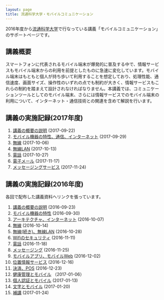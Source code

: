 ```yaml
---
layout: page
title: 流通科学大学・モバイルコミュニケーション
---
```

2016年度から[流通科学大学](http://www.umds.ac.jp/)で行なっている講義「モバイルコミュニケーション」のサポートページです。

## 講義概要

スマートフォンに代表されるモバイル端末が爆発的に普及する中で、情報サービスもモバイル端末からの利用を前提としたものに急速に変化しています。モバイル端末はもともと個人が持ち歩いて利用することを想定しており、処理性能、通信速度、画面サイズ、操作性のいずれの点でも制約が大きく、情報サービスもこれらの制約を踏まえて設計されなければなりません。本講義では、コミュニケーションツールとしてのモバイル端末、さらには情報サービスでのモバイル端末の利用について、インターネット・通信技術との関連を含めて解説を行います。

## 講義の実施記録(2017年度)

1. [講義の概要の説明](https://drive.google.com/open?id=10R8LeZBuiUkogCyc0GVBE3lAxoB7GNKOnDgR1ws8EMc) (2017-09-22)
2. [モバイル機器の特性、通信、インターネット](https://drive.google.com/open?id=1hkOnu4ScEg0KEOYVk-vQu6NZI6icqIhRh4vTuhZvDOo) (2017-09-29)
3. [無線](https://drive.google.com/open?id=1iQB9P83_W4BpOO5pmg1uORUkeJowBLtAAocS0rcYGTU) (2017-10-06)
4. [無線LAN](https://drive.google.com/open?id=1rSpDzZTWkfK4eXjhg7TuKeYaQkiMtAM88pYv4Fd_uds) (2017-10-13)
5. [電話](https://drive.google.com/open?id=1fa_t2DfajxFdFGyAf0l8MrQGmxRjBseR1JnEm7GyOMc) (2017-10-27)
6. [電子メール](https://drive.google.com/open?id=1__znAr-DlozR2VLlV9i9yjNE1CEQJWw5lq6vzM1WAEI) (2017-11-17)
7. [メッセージングサービス](https://drive.google.com/open?id=1sJntY0vcimbxq3Rha_saJCZIkcyY2Tnm1PYzfE5v2Ys) (2017-11-24)

## 講義の実施記録(2016年度)

各回で配布した講義資料へリンクを張っています。

1. [講義の概要の説明](https://drive.google.com/open?id=1x8KedLN2Qqaw54F-V1naQOu62ydnmlCCCFo3-LOTRZA) (2016-09-23)
1. [モバイル機器の特性](https://drive.google.com/open?id=1mwQdFr_fFbSGoXSnsrgA6wJs30DwbP6fu4zF6ReTrVk) (2016-09-30)
1. [アーキテクチャ、インターネット](https://drive.google.com/open?id=11CZIuIbSx8YoXiY1hSM9SyCN-69Z15eQ4ifpqWoyV90) (2016-10-07)
1. [無線](https://drive.google.com/open?id=14wK4sbZbNHRs5dj8x8tHz47eOoODMlBZ3dErauLRW7g) (2016-10-14)
1. [無線(続き)、無線LAN](https://drive.google.com/open?id=1aywd6URPFnLkzn1WLWMlSPkyCIDFyOa55RzfwBcsWuk) (2016-10-28)
1. [Wifiのセキュリティ](https://drive.google.com/open?id=1e-V3Ms1IvZUBgEw6uyhKeEtUFFix9YOtkT-BT2w5jKk) (2016-11-11)
1. [電話](https://drive.google.com/open?id=1OScYAgVQilFN8MW5VXLz02_nosl92YKlqX6yNJKMzxA) (2016-11-18)
1. [メッセージング](https://drive.google.com/open?id=1bKMsG9-WoYAQTy4biQPjOIB-Jnn3oi1eWTLYfkpluGY) (2016-11-25)
1. [モバイルアプリ、モバイルWeb](https://drive.google.com/open?id=1g1AZkn8RYM73ZQfN32pveRUUjN2_rugFSKhig1pUGJ4) (2016-12-02)
1. [位置情報サービス](https://drive.google.com/open?id=1ZMudJYTTmdDPZj5AVmocjQbBcW5H3b5S7jvwTqcr5-s) (2016-12-16)
1. [決済、POS](https://drive.google.com/open?id=1ynA2n3l8Ogs4SuK-8s6VfUF2sP2FD5X9szp2VheVSH0) (2016-12-23)
1. [健康管理とモバイル](https://docs.google.com/document/d/1timzh_o_JDdqPd_GdibDj67IR4g729gVFtjscnqAYHs/edit?usp=sharing) （2017-01-06）
1. [個人認証とモバイル](https://drive.google.com/open?id=1Eurs2B344jCBCq9JvnMV_RdXbyi24Ay_3NRnbyxwqZc) (2017-01-13)
1. [文字とモバイル](https://drive.google.com/open?id=1Mzu9E2lgWBokjfmjBV2Ca5UxJFWYFpnznIXc79Yp7CY) (2017-01-20)
1. [補講](https://drive.google.com/open?id=1XLPgLuk0H0cOVqUO9yXPmkPcS3bh0EV9PihJD9BTDYc) (2017-01-24)
